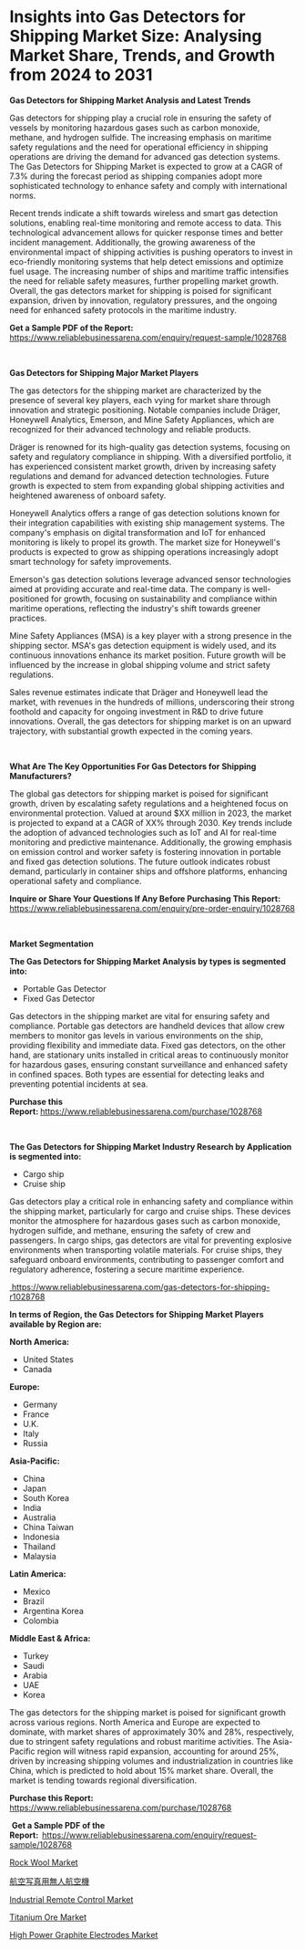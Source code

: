 <p><h1>Insights into Gas Detectors for Shipping Market Size: Analysing Market Share, Trends, and Growth from 2024 to 2031</h1></p><p><strong>Gas Detectors for Shipping Market Analysis and Latest Trends</strong></p>
<p><p>Gas detectors for shipping play a crucial role in ensuring the safety of vessels by monitoring hazardous gases such as carbon monoxide, methane, and hydrogen sulfide. The increasing emphasis on maritime safety regulations and the need for operational efficiency in shipping operations are driving the demand for advanced gas detection systems. The Gas Detectors for Shipping Market is expected to grow at a CAGR of 7.3% during the forecast period as shipping companies adopt more sophisticated technology to enhance safety and comply with international norms.</p><p>Recent trends indicate a shift towards wireless and smart gas detection solutions, enabling real-time monitoring and remote access to data. This technological advancement allows for quicker response times and better incident management. Additionally, the growing awareness of the environmental impact of shipping activities is pushing operators to invest in eco-friendly monitoring systems that help detect emissions and optimize fuel usage. The increasing number of ships and maritime traffic intensifies the need for reliable safety measures, further propelling market growth. Overall, the gas detectors market for shipping is poised for significant expansion, driven by innovation, regulatory pressures, and the ongoing need for enhanced safety protocols in the maritime industry.</p></p>
<p><strong>Get a Sample PDF of the Report:&nbsp;</strong> <a href="https://www.reliablebusinessarena.com/enquiry/request-sample/1028768">https://www.reliablebusinessarena.com/enquiry/request-sample/1028768</a></p>
<p>&nbsp;</p>
<p><strong>Gas Detectors for Shipping Major Market Players</strong></p>
<p><p>The gas detectors for the shipping market are characterized by the presence of several key players, each vying for market share through innovation and strategic positioning. Notable companies include Dräger, Honeywell Analytics, Emerson, and Mine Safety Appliances, which are recognized for their advanced technology and reliable products.</p><p>Dräger is renowned for its high-quality gas detection systems, focusing on safety and regulatory compliance in shipping. With a diversified portfolio, it has experienced consistent market growth, driven by increasing safety regulations and demand for advanced detection technologies. Future growth is expected to stem from expanding global shipping activities and heightened awareness of onboard safety.</p><p>Honeywell Analytics offers a range of gas detection solutions known for their integration capabilities with existing ship management systems. The company's emphasis on digital transformation and IoT for enhanced monitoring is likely to propel its growth. The market size for Honeywell's products is expected to grow as shipping operations increasingly adopt smart technology for safety improvements.</p><p>Emerson's gas detection solutions leverage advanced sensor technologies aimed at providing accurate and real-time data. The company is well-positioned for growth, focusing on sustainability and compliance within maritime operations, reflecting the industry's shift towards greener practices.</p><p>Mine Safety Appliances (MSA) is a key player with a strong presence in the shipping sector. MSA's gas detection equipment is widely used, and its continuous innovations enhance its market position. Future growth will be influenced by the increase in global shipping volume and strict safety regulations.</p><p>Sales revenue estimates indicate that Dräger and Honeywell lead the market, with revenues in the hundreds of millions, underscoring their strong foothold and capacity for ongoing investment in R&D to drive future innovations. Overall, the gas detectors for shipping market is on an upward trajectory, with substantial growth expected in the coming years.</p></p>
<p>&nbsp;</p>
<p><strong>What Are The Key Opportunities For Gas Detectors for Shipping Manufacturers?</strong></p>
<p><p>The global gas detectors for shipping market is poised for significant growth, driven by escalating safety regulations and a heightened focus on environmental protection. Valued at around $XX million in 2023, the market is projected to expand at a CAGR of XX% through 2030. Key trends include the adoption of advanced technologies such as IoT and AI for real-time monitoring and predictive maintenance. Additionally, the growing emphasis on emission control and worker safety is fostering innovation in portable and fixed gas detection solutions. The future outlook indicates robust demand, particularly in container ships and offshore platforms, enhancing operational safety and compliance.</p></p>
<p><strong>Inquire or Share Your Questions If Any Before Purchasing This Report:</strong> <a href="https://www.reliablebusinessarena.com/enquiry/pre-order-enquiry/1028768">https://www.reliablebusinessarena.com/enquiry/pre-order-enquiry/1028768</a></p>
<p>&nbsp;</p>
<p><strong>Market Segmentation</strong></p>
<p><strong>The Gas Detectors for Shipping Market Analysis by types is segmented into:</strong></p>
<p><ul><li>Portable Gas Detector</li><li>Fixed Gas Detector</li></ul></p>
<p><p>Gas detectors in the shipping market are vital for ensuring safety and compliance. Portable gas detectors are handheld devices that allow crew members to monitor gas levels in various environments on the ship, providing flexibility and immediate data. Fixed gas detectors, on the other hand, are stationary units installed in critical areas to continuously monitor for hazardous gases, ensuring constant surveillance and enhanced safety in confined spaces. Both types are essential for detecting leaks and preventing potential incidents at sea.</p></p>
<p><strong>Purchase this Report:&nbsp;</strong><a href="https://www.reliablebusinessarena.com/purchase/1028768">https://www.reliablebusinessarena.com/purchase/1028768</a></p>
<p>&nbsp;</p>
<p><strong>The Gas Detectors for Shipping Market Industry Research by Application is segmented into:</strong></p>
<p><ul><li>Cargo ship</li><li>Cruise ship</li></ul></p>
<p><p>Gas detectors play a critical role in enhancing safety and compliance within the shipping market, particularly for cargo and cruise ships. These devices monitor the atmosphere for hazardous gases such as carbon monoxide, hydrogen sulfide, and methane, ensuring the safety of crew and passengers. In cargo ships, gas detectors are vital for preventing explosive environments when transporting volatile materials. For cruise ships, they safeguard onboard environments, contributing to passenger comfort and regulatory adherence, fostering a secure maritime experience.</p></p>
<p><a href="https://www.reliablebusinessarena.com/gas-detectors-for-shipping-r1028768">&nbsp;https://www.reliablebusinessarena.com/gas-detectors-for-shipping-r1028768</a></p>
<p><strong>In terms of Region, the Gas Detectors for Shipping Market Players available by Region are:</strong></p>
<p>
    <p> <strong> North America: </strong>
        <ul>
            <li>United States</li>
            <li>Canada</li>
        </ul>
        </p> 
    <p> <strong> Europe: </strong>
        <ul>
            <li>Germany</li>
            <li>France</li>
            <li>U.K.</li>
            <li>Italy</li>
            <li>Russia</li>
        </ul>
        </p> 
    <p> <strong> Asia-Pacific: </strong>
        <ul>
            <li>China</li>
            <li>Japan</li>
            <li>South Korea</li>
            <li>India</li>
            <li>Australia</li>
            <li>China Taiwan</li>
            <li>Indonesia</li>
            <li>Thailand</li>
            <li>Malaysia</li>
        </ul>
        </p> 
    <p> <strong> Latin America: </strong>
        <ul>
            <li>Mexico</li>
            <li>Brazil</li>
            <li>Argentina Korea</li>
            <li>Colombia</li>
        </ul>
        </p> 
    <p> <strong> Middle East & Africa: </strong>
        <ul>
            <li>Turkey</li>
            <li>Saudi</li>
            <li>Arabia</li>
            <li>UAE</li>
            <li>Korea</li>
        </ul>
    </p>
    </p>
<p><p>The gas detectors for the shipping market is poised for significant growth across various regions. North America and Europe are expected to dominate, with market shares of approximately 30% and 28%, respectively, due to stringent safety regulations and robust maritime activities. The Asia-Pacific region will witness rapid expansion, accounting for around 25%, driven by increasing shipping volumes and industrialization in countries like China, which is predicted to hold about 15% market share. Overall, the market is tending towards regional diversification.</p></p>
<p><strong>Purchase this Report: </strong><a href="https://www.reliablebusinessarena.com/purchase/1028768">https://www.reliablebusinessarena.com/purchase/1028768</a></p>
<p>&nbsp;<strong>Get a Sample PDF of the Report:&nbsp;&nbsp;</strong><a href="https://www.reliablebusinessarena.com/enquiry/request-sample/1028768">https://www.reliablebusinessarena.com/enquiry/request-sample/1028768</a></p>
<p><strong></strong></p>
<p><p><a href="https://issuu.com/reportprime-2/docs/rock-wool-market-size-2030.pptx_6bee2060448241">Rock Wool Market</a></p><p><a href="https://mercedesyzfi.medium.com/aerial-photography-uavs-market-%E3%81%AE%E3%82%B0%E3%83%AD%E3%83%BC%E3%83%90%E3%83%AB%E5%B8%82%E5%A0%B4%E6%A6%82%E8%A6%81%E3%81%AF-%E4%B8%96%E7%95%8C%E3%81%8A%E3%82%88%E3%81%B3%E4%B8%BB%E8%A6%81%E5%B8%82%E5%A0%B4%E3%81%AB%E3%81%8A%E3%81%91%E3%82%8B%E6%A5%AD%E7%95%8C%E3%81%AB%E5%BD%B1%E9%9F%BF%E3%82%92%E4%B8%8E%E3%81%88%E3%82%8B%E4%B8%BB%E8%A6%81%E3%81%AA%E3%83%88%E3%83%AC%E3%83%B3%E3%83%89%E3%81%AB%E3%81%A4%E3%81%84%E3%81%A6-%E7%8B%AC%E8%87%AA%E3%81%AE%E8%A6%96%E7%82%B9%E3%82%92%E6%8F%90%E4%BE%9B%E3%81%97%E3%81%BE%E3%81%99-b966b201cb04">航空写真用無人航空機</a></p><p><a href="https://www.linkedin.com/pulse/future-trajectory-industrial-remote-control-market-emerging-trends-scwre?trackingId=5trP94%2FlTO%2BFjvQeCHCh%2Fg%3D%3D">Industrial Remote Control Market</a></p><p><a href="https://www.linkedin.com/pulse/titanium-ore-market-forecast-global-trends-analysis-from-ss6wc?trackingId=P%2FqcY9WHTxSsU3hv8iRBpg%3D%3D">Titanium Ore Market</a></p><p><a href="https://medium.com/@belaayi865/the-comprehensive-high-power-graphite-electrodes-market-research-report-is-essential-for-c5493af50d85">High Power Graphite Electrodes Market</a></p></p>